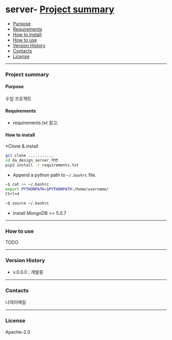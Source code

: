 # server- [Project summary](#da-design-server)
  - [Purpose](#purpose)
  - [Requirements](#requirements)
  - [How to install](#how-to-install)
- [How to use](#how-to-use)
- [Version History](#version-history)
- [Contacts](#contacts)
- [License](#license)

---

### Project summary

#### Purpose

수업 프로젝트

#### Requirements

* requirements.txt 참고.

#### How to install
*Clone & install

```sh
git clone ...........
cd da_design_server_학번
pip3 install -r requirements.txt
```


* Append a python path to `~/.bashrc` file.

```sh
~$ cat >> ~/.bashrc
export PYTHONPATH=$PYTHONPATH:/home/username/
Ctrl+d

~$ source ~/.bashrc
```

* Install MongoDB >= 5.0.7


---

### How to use

TODO

---

### Version History

* v.0.0.0 : 개발중

---

### Contacts

나의이메일

---

### License

Apache-2.0
